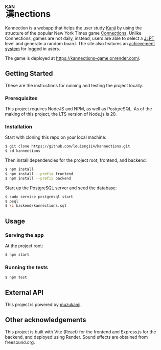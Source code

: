 # <ruby>漢<rt>KAN</rt></ruby>nections

Kannection is a webapp that helps the user study [Kanji](https://en.wikipedia.org/wiki/Kanji) by using the structure of the popular New York Times game [Connections](https://www.nytimes.com/games/connections). Unlike Connections, games are not daily, instead, users are able to select a [JLPT](https://en.wikipedia.org/wiki/Japanese-Language_Proficiency_Test) level and generate a random board. The site also features an [achievement system](https://en.wikipedia.org/wiki/Achievement_(video_games)) for logged in users.

The game is deployed at https://kannections-game.onrender.com/.

## Getting Started

These are the instructions for running and testing the project locally.

### Prerequisites

This project requires NodeJS and NPM, as well as PostgreSQL.
As of the making of this project, the LTS version of Node.js is 20.

### Installation

Start with cloning this repo on your local machine:

```sh
$ git clone https://github.com/louisng114/kannections.git
$ cd kannections
```

Then install dependencies for the project root, frontend, and backend:

```sh
$ npm install
$ npm install --prefix frontend
$ npm install --prefix backend
```

Start up the PostgreSQL server and seed the database:

```sh
$ sudo service postgresql start
$ psql
$ \i backend/kannections.sql
```

## Usage

### Serving the app

At the project root:

```sh
$ npm start
```

### Running the tests

```sh
$ npm test
```

## External API

This project is powered by [muzukanji](https://github.com/baqterya/muzukanji).

## Other acknowledgements

This project is built with Vite (React) for the frontend and Express.js for the backend, and deployed using Render.
Sound effects are obtained from freesound.org.
